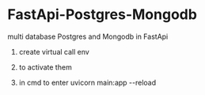 # FastApi-Postgres-Mongodb
multi database Postgres and Mongodb in FastApi

1. create virtual call env

2. to activate them 

3. in cmd to enter
uvicorn main:app --reload
